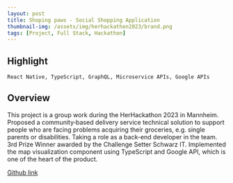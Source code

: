 ```yaml
---
layout: post
title: Shoping paws - Social Shopping Application
thumbnail-img: /assets/img/herhackathon2023/brand.png
tags: [Project, Full Stack, Hackathon]
---
```

## Highlight

```text
React Native, TypeScript, GraphQL, Microservice APIs, Google APIs
```

## Overview

This project is a group work during the HerHackathon 2023 in Mannheim. Proposed a community‐based delivery service technical solution to support people who are facing problems acquiring their groceries, e.g. single parents or disabilities. Taking a role as a back-end developer in the team. 3rd Prize Winner awarded by the Challenge Setter Schwarz IT. Implemented the map visualization component using TypeScript and Google API, which is one of the heart of the product.

[Github link](https://github.com/3-paws/3p.git)
